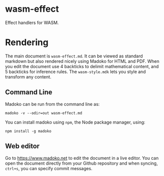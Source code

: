 # wasm-effect

Effect handlers for WASM.


# Rendering

The main document is `wasm-effect.md`. It can be viewed as standard
markdown but also rendered nicely using Madoko for HTML and PDF. When you
edit the document use 4 backticks to delimit mathematical content, and 5
backticks for inference rules. The `wasm-style.mdk` lets you style and
transform any content.

## Command Line

Madoko can be run from the command line as:
```
madoko -v --odir=out wasm-effect.md
```

You can install madoko using `npm`, the Node package manager, using:
```
npm install -g madoko
```

## Web editor

Go to <https://www.madoko.net> to edit the document in a live editor.
You can open the document directly from your Github repository and
when syncing, `ctrl+s`, you can specify commit messages. 